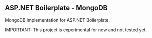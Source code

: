 ﻿ASP.NET Boilerplate - MongoDB
------------------------------

MongoDB implementation for ASP.NET Boilerplate.

IMPORTANT: This project is experimental for now and not tested yet.